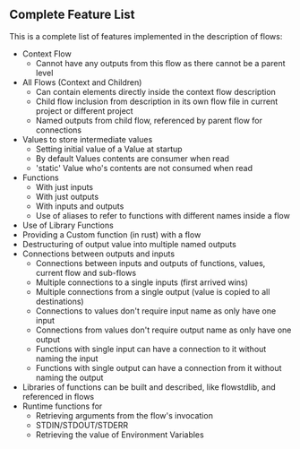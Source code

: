 ## Complete Feature List
This is a complete list of features implemented in the description of flows:

* Context Flow
    * Cannot have any outputs from this flow as there cannot be a parent level
* All Flows (Context and Children)
    * Can contain elements directly inside the context flow description
    * Child flow inclusion from description in its own flow file in current project or different project
    * Named outputs from child flow, referenced by parent flow for connections
* Values to store intermediate values
    * Setting initial value of a Value at startup
    * By default Values contents are consumer when read
    * 'static' Value who's contents are not consumed when read
* Functions
    * With just inputs
    * With just outputs
    * With inputs and outputs
    * Use of aliases to refer to functions with different names inside a flow
* Use of Library Functions
* Providing a Custom function (in rust) with a flow
* Destructuring of output value into multiple named outputs
* Connections between outputs and inputs
    * Connections between inputs and outputs of functions, values, current flow and sub-flows
    * Multiple connections to a single inputs (first arrived wins)
    * Multiple connections from a single output (value is copied to all destinations)
    * Connections to values don't require input name as only have one input
    * Connections from values don't require output name as only have one output
    * Functions with single input can have a connection to it without naming the input
    * Functions with single output can have a connection from it without naming the output
* Libraries of functions can be built and described, like flowstdlib, and referenced in flows
* Runtime functions for
    * Retrieving arguments from the flow's invocation
    * STDIN/STDOUT/STDERR
    * Retrieving the value of Environment Variables
